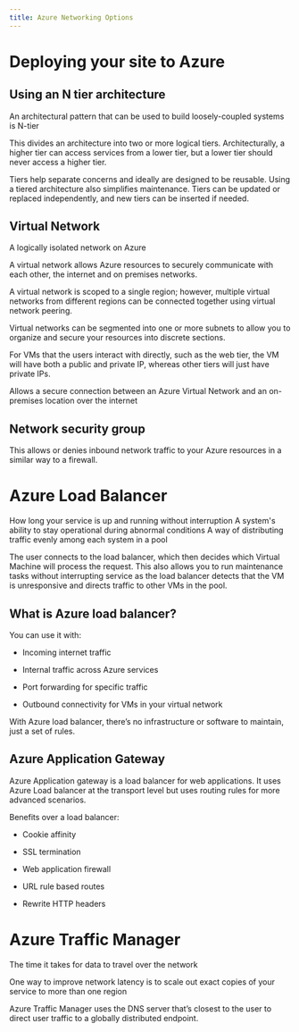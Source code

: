 ```yaml
---
title: Azure Networking Options
---
```


# Deploying your site to Azure

## Using an N tier architecture

An architectural pattern that can be used to build loosely-coupled
systems is N-tier

This divides an architecture into two or more logical tiers.
Architecturally, a higher tier can access services from a lower tier,
but a lower tier should never access a higher tier.

Tiers help separate concerns and ideally are designed to be reusable.
Using a tiered architecture also simplifies maintenance. Tiers can be
updated or replaced independently, and new tiers can be inserted if
needed.

## Virtual Network

<Definition name="Virtual Network">
A logically isolated network on Azure
</Definition>

A virtual network allows Azure resources to securely communicate with
each other, the internet and on premises networks.

A virtual network is scoped to a single region; however, multiple
virtual networks from different regions can be connected together using
virtual network peering.

Virtual networks can be segmented into one or more subnets to allow you
to organize and secure your resources into discrete sections.

For VMs that the users interact with directly, such as the web tier, the
VM will have both a public and private IP, whereas other tiers will just
have private IPs.

<Definition name="VPN Gateway">
Allows a secure connection between an Azure Virtual Network and an on-premises location over the internet
</Definition>

## Network security group

This allows or denies inbound network traffic to your Azure resources in
a similar way to a firewall.

# Azure Load Balancer

<Definition name="Availability">
How long your service is up and running without interruption
</Definition>

<Definition name="Resiliency">
A system's ability to stay operational during abnormal conditions
</Definition>

<Definition name="Load Balancer">
A way of distributing traffic evenly among each system in a pool
</Definition>

The user connects to the load balancer, which then decides which Virtual
Machine will process the request. This also allows you to run
maintenance tasks without interrupting service as the load balancer
detects that the VM is unresponsive and directs traffic to other VMs in
the pool.

## What is Azure load balancer?

You can use it with:

-   Incoming internet traffic

-   Internal traffic across Azure services

-   Port forwarding for specific traffic

-   Outbound connectivity for VMs in your virtual network

With Azure load balancer, there’s no infrastructure or software to
maintain, just a set of rules.

## Azure Application Gateway

Azure Application gateway is a load balancer for web applications. It
uses Azure Load balancer at the transport level but uses routing rules
for more advanced scenarios.

Benefits over a load balancer:

-   Cookie affinity

-   SSL termination

-   Web application firewall

-   URL rule based routes

-   Rewrite HTTP headers

# Azure Traffic Manager

<Definition name="Network Latency">
The time it takes for data to travel over the network
</Definition>

One way to improve network latency is to scale out exact copies of your
service to more than one region

Azure Traffic Manager uses the DNS server that’s closest to the user to
direct user traffic to a globally distributed endpoint.
